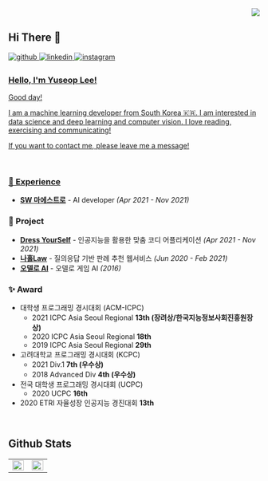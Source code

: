 <div align="right">
<img src="https://komarev.com/ghpvc/?username=lys7aves&&style=flat-square" align="right" />
</div>  
  

<br/>  

## Hi There 👋  
  

<a href="https://github.com/lys7aves" target="_blank">
<img src=https://img.shields.io/badge/github-%2324292e.svg?&style=for-the-badge&logo=github&logoColor=white alt=github style="margin-bottom: 5px;" />
</a>
<a href="https://linkedin.com/in/lys7aves" target="_blank">
<img src=https://img.shields.io/badge/linkedin-%231E77B5.svg?&style=for-the-badge&logo=linkedin&logoColor=white alt=linkedin style="margin-bottom: 5px;" />
</a>
<a href="https://instagram.com/lys7aves" target="_blank">
<img src=https://img.shields.io/badge/instagram-%23000000.svg?&style=for-the-badge&logo=instagram&logoColor=white&color=dd2a7b alt=instagram style="margin-bottom: 5px;" />

<!--
</a>
<a href="https://www.facebook.com/lys7aves" target="_blank">
<img src=https://img.shields.io/badge/facebook-%232E87FB.svg?&style=for-the-badge&logo=facebook&logoColor=white alt=facebook style="margin-bottom: 5px;" />
</a>
<a href="https://twitter.com/lys7aves" target="_blank">
<img src=https://img.shields.io/badge/twitter-%2300acee.svg?&style=for-the-badge&logo=twitter&logoColor=white alt=twitter style="margin-bottom: 5px;" />
</a>
-->

### Hello, I'm Yuseop Lee!

Good day!

I am a machine learning developer from South Korea 🇰🇷. I am interested in data science and deep learning and computer vision. I love reading, exercising and communicating! 

If you want to contact me, please leave me a message!
 
<br/>

### 💫 Experience

- [**SW 마에스트로**](https://www.swmaestro.org/) - AI developer *(Apr 2021 - Nov 2021)*


<!--

- **11st** - Machine learning developer *(Jan 2021 ~)*
- **SAP** - Student Intern, Data analyst *(Jan 2020 - Jul 2020)*
- **Google Developers** - DSC(Developer Student Clubs) Lead at South Korea *(2019-2020)*  

-->

### 🌱 Project

- [**Dress YourSelf**](https://github.com/lys7aves/DYS) - 인공지능을 활용한 맞춤 코디 어플리케이션 *(Apr 2021 - Nov 2021)*
- [**나홀Law**](https://github.com/lys7aves/LawAkinator) - 질의응답 기반 판례 추천 웹서비스 *(Jun 2020 - Feb 2021)*
- [**오델로 AI**](https://github.com/lys7aves/DYS) - 오델로 게임 AI *(2016)*

### ✨ Award

- 대학생 프로그래밍 경시대회 (ACM-ICPC)
  - 2021 ICPC Asia Seoul Regional **13th (장려상/한국지능정보사회진흥원장상)**
  - 2020 ICPC Asia Seoul Regional **18th**
  - 2019 ICPC Asia Seoul Regional **29th** 
- 고려대학교 프로그래밍 경시대회 (KCPC)
  - 2021 Div.1 **7th (우수상)**
  - 2018 Advanced Div **4th (우수상)** 
- 전국 대학생 프로그래밍 경시대회 (UCPC)
  - 2020 UCPC **16th**
- 2020 ETRI 자율성장 인공지능 경진대회 **13th**

<!--
- 한국정보올림피아드 (KOI)
  - 고등부 전국대회 **은상** 3회 수상 (2015-2018)
  - 중등부 전국대회 **은상** 2회 수상 (2012, 2014)
  - 중등부 전국대회 **동상** 1회 수상 (2013)
  - 초등부 전국대회 **은상** 1회 수상 (2011)
- 세계정보올림피아드 (IOI)
  - **국가대표 상비군 발탁** (2013)
-->

<br/>  

<!--

### ✨ Summary

- 🔭 I’m currently working on [11st corp](https://www.11st.co.kr/) as a machine learning engineer.
- 🌱 I'm currently learning Deep Learning, Computer Vision.
- 📝 I regularly write articles on [my blog](https://butter-shower.tistory.com).  


<br/>  

-->

<!--
<div sttyle='float:left'>
<img style="margin: 10px" src="https://profilinator.rishav.dev/skills-assets/python-original.svg" alt="Python" height="25" />  
<img style="margin: 10px" src="https://profilinator.rishav.dev/skills-assets/git-scm-icon.svg" alt="Git" height="25" />  
<img style="margin: 10px" src="https://profilinator.rishav.dev/skills-assets/opencv-icon.svg" alt="OpenCV" height="25" />  
</div>

<br/>  
-->


## Github Stats  
<table><tr><td valign="top" width="50%">

<img src="https://github-readme-stats.vercel.app/api?username=lys7aves&show_icons=true&count_private=true&hide_border=true" align="left" style="width: 100%" />

</td><td valign="top" width="50%">

<img src="https://github-readme-stats.vercel.app/api/top-langs/?username=lys7aves&hide_border=true&layout=compact" align="left" style="width: 100%" />

</td></tr></table>  

<br/>  


<!--
**lys7aves/lys7aves** is a ✨ _special_ ✨ repository because its `README.md` (this file) appears on your GitHub profile.

Here are some ideas to get you started:

- 🔭 I’m currently working on ...
- 🌱 I’m currently learning ...
- 👯 I’m looking to collaborate on ...
- 🤔 I’m looking for help with ...
- 💬 Ask me about ...
- 📫 How to reach me: ...
- 😄 Pronouns: ...
- ⚡ Fun fact: ...
- ...
-->


<!--
# Profile

**이유섭**

Email: lys7aves@gmail.com

GitHub: https://github.com/lys7aves

Web: https://lys7aves.github.io/

Linkedin: https://www.linkedin.com/in/lys7aves/




# About Me

 알고리즘과 C/C++ 12년, Python과 Java 4년, ML 2년차 개발자로 패션AI, 법AI 프로젝트 개발 경험이 있습니다.

 알고리즘 **최적화**와 **데이터 분석**을 좋아합니다. 업무의 **효율**과 코드의 **활용**을 중요시 여기며, 반복되는 작업에 대한 자동화 프로그램을 만드는 것을 좋아합니다.

 평소 **알고리즘**을 꾸준히 공부하고 있으며, 협업을 위해 코드를 읽기 좋게 짜려고 노력하며, 오픈 소스를 자주 읽어봅니다. 현재 **Python**을 이용한 프로젝트와 **Machine Learning**을 집중적으로 공부하고 있습니다.

 팀원과의 **소통**을 중요시 여기고, **사람**을 좋아합니다. 독성없는 **피드백**을 선호하며, 팀원을 **믿고** 달려갑니다.




# Skills

Frontend: 	Android

Backend: 	**C/C++**	**Python**	**Django**	Java

ML: 	**Tensorflow**	Pytorch

Etc: 	Notion	Slack	**Git**




# Project & Experience




## Software Maestro

[https://www.swmaestro.org/sw/bbs/B0000006/view.do?nttId=24889&menuNo=200015&pageIndex=1](https://www.swmaestro.org/sw/bbs/B0000006/view.do?nttId=24889&menuNo=200015&pageIndex=1)

**안드로이드 앱 개발자, 인공지능 개발자**

2021.04 ~ 2021.11

- 12기 연수생
- 인공지능 패션 어플리케이션 제작



## Dress YourSelf

~~https://github.com/lys7aves/DYS~~

**인공지능 개발자**

- 사용자가 보유한 의류를 기반으로 맞춤형 코디 서비스를 제공하는 어플리케이션 제작

- **YOLO** 를 이용하여 사용자가 올린 사진에서 상/하의 추출
- **색에 대한 느낌을 판단**하는 인공지능을 제작




## 고려대학교 자기주도창의설계 프로그램

https://github.com/lys7aves/LawAkinator

**인공지능 개발자**

2020 ~ 2021

### 나홀Law

- 빅데이터를 활용한 사례 기반 질의응답 및 판례 추론 시스템 내 인공지능 개발

- 딥러닝을 이용한 자연어 처리 스터디 진행
- **LSTM**을 이용하여 판례 분류 인공지능 제작
- **Decision Tree**와 **Naive Bayes**분류를 활용하여 추천 모델 제작




## 오셀로 AI

https://github.com/lys7aves/othello

2017

- C언어를 사용하여 오셀로 게임 및 인공지능 제작
- 게임 과정과 결과를 바탕으로 **위치에 대한 가중치를 학습**시킴
- 제작한 **인공지능끼리 대결**시켜 부족한 데이터를 채움




# Education

- 고려대학교 **사이버국방학과** 전공, 융합보안학과 융합전공, 2018.03 ~ 2022.02 (예정)




# Award

- 대학생 프로그래밍 경시대회 (ACM-ICPC)
  - 2021 ICPC Asia Seoul Regional **13th (장려상/한국지능정보사회진흥원장상)**
  - 2020 ICPC Asia Seoul Regional **18th**
  - 2019 ICPC Asia Seoul Regional **29th** 
- 고려대학교 프로그래밍 경시대회 (KCPC)
  - 2021 Div.1 **7th (우수상)**
  - 2018 Advanced Div **4th (우수상)** 
- 전국 대학생 프로그래밍 경시대회 (UCPC)
  - 2020 UCPC **16th**
- 2020 ETRI 자율성장 인공지능 경진대회 **13th**
- 한국정보올림피아드 (KOI)
  - 고등부 전국대회 **은상** 3회 수상 (2015-2018)
  - 중등부 전국대회 **은상** 2회 수상 (2012, 2014)
  - 중등부 전국대회 **동상** 1회 수상 (2013)
  - 초등부 전국대회 **은상** 1회 수상 (2011)
- 세계정보올림피아드 (IOI)
  - **국가대표 상비군 발탁** (2013)


![trophy](https://github-profile-trophy.vercel.app/?username=lys7aves)

![lys7aves's github stats](https://github-readme-stats.vercel.app/api?username=lys7aves&show_icons=true)
[![lys7aves's github stats](https://github-readme-stats.vercel.app/api/top-langs/?username=lys7aves&show_icons=true&hide_border=true&title_color=004386&icon_color=004386&layout=compact)](https://github.com/lys7aves)

-->
